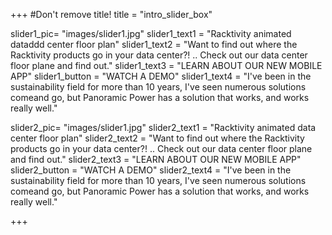 +++
#Don't remove title!
title = "intro_slider_box"


slider1_pic= "images/slider1.jpg"
slider1_text1 = "Racktivity animated dataddd center floor plan"
slider1_text2 = "Want to find out where the Racktivity products go in your data center?! .. Check out our data center floor plane and find out."
slider1_text3 = "LEARN ABOUT OUR NEW MOBILE APP"
slider1_button = "WATCH A DEMO"
slider1_text4 = "I've been in the sustainability field for more than 10 years, I've seen numerous solutions comeand go, but Panoramic Power has a solution that works, and works really well."

slider2_pic= "images/slider1.jpg"
slider2_text1 = "Racktivity animated data center floor plan"
slider2_text2 = "Want to find out where the Racktivity products go in your data center?! .. Check out our data center floor plane and find out."
slider2_text3 = "LEARN ABOUT OUR NEW MOBILE APP"
slider2_button = "WATCH A DEMO"
slider2_text4 = "I've been in the sustainability field for more than 10 years, I've seen numerous solutions comeand go, but Panoramic Power has a solution that works, and works really well."


+++
